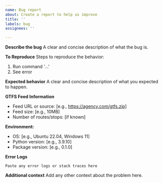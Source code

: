 ```yaml
---
name: Bug report
about: Create a report to help us improve
title: ''
labels: bug
assignees: ''

---
```


**Describe the bug**
A clear and concise description of what the bug is.

**To Reproduce**
Steps to reproduce the behavior:
1. Run command '...'
2. See error

**Expected behavior**
A clear and concise description of what you expected to happen.

**GTFS Feed Information**
- Feed URL or source: [e.g., https://agency.com/gtfs.zip]
- Feed size: [e.g., 10MB]
- Number of routes/stops: [if known]

**Environment:**
 - OS: [e.g., Ubuntu 22.04, Windows 11]
 - Python version: [e.g., 3.9.10]
 - Package version: [e.g., 0.1.0]

**Error Logs**
```
Paste any error logs or stack traces here
```

**Additional context**
Add any other context about the problem here.
